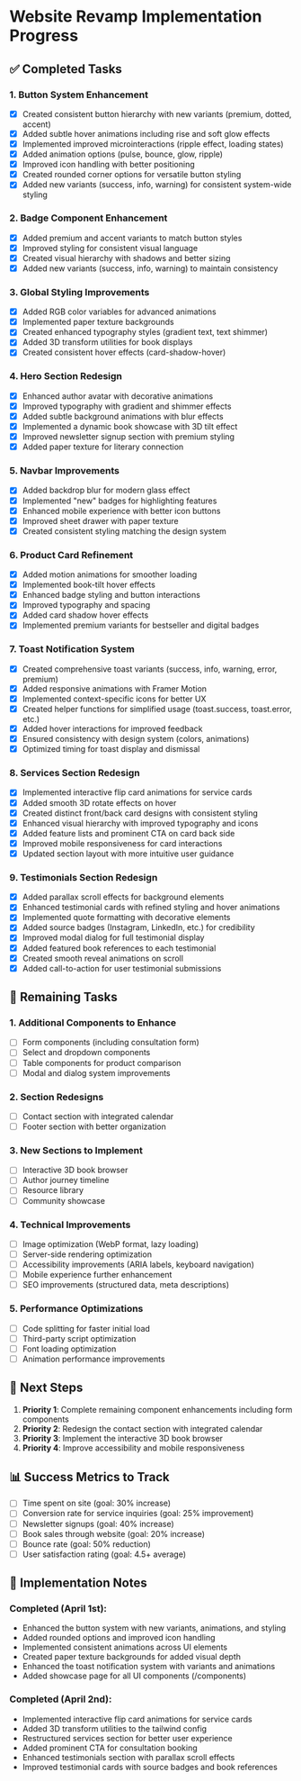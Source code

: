 # Website Revamp Implementation Progress

## ✅ Completed Tasks

### 1. Button System Enhancement
- [x] Created consistent button hierarchy with new variants (premium, dotted, accent)
- [x] Added subtle hover animations including rise and soft glow effects
- [x] Implemented improved microinteractions (ripple effect, loading states)
- [x] Added animation options (pulse, bounce, glow, ripple)
- [x] Improved icon handling with better positioning
- [x] Created rounded corner options for versatile button styling
- [x] Added new variants (success, info, warning) for consistent system-wide styling

### 2. Badge Component Enhancement
- [x] Added premium and accent variants to match button styles
- [x] Improved styling for consistent visual language
- [x] Created visual hierarchy with shadows and better sizing
- [x] Added new variants (success, info, warning) to maintain consistency

### 3. Global Styling Improvements
- [x] Added RGB color variables for advanced animations
- [x] Implemented paper texture backgrounds
- [x] Created enhanced typography styles (gradient text, text shimmer)
- [x] Added 3D transform utilities for book displays
- [x] Created consistent hover effects (card-shadow-hover)

### 4. Hero Section Redesign
- [x] Enhanced author avatar with decorative animations
- [x] Improved typography with gradient and shimmer effects
- [x] Added subtle background animations with blur effects
- [x] Implemented a dynamic book showcase with 3D tilt effect
- [x] Improved newsletter signup section with premium styling
- [x] Added paper texture for literary connection

### 5. Navbar Improvements
- [x] Added backdrop blur for modern glass effect
- [x] Implemented "new" badges for highlighting features
- [x] Enhanced mobile experience with better icon buttons
- [x] Improved sheet drawer with paper texture
- [x] Created consistent styling matching the design system

### 6. Product Card Refinement
- [x] Added motion animations for smoother loading
- [x] Implemented book-tilt hover effects
- [x] Enhanced badge styling and button interactions
- [x] Improved typography and spacing
- [x] Added card shadow hover effects
- [x] Implemented premium variants for bestseller and digital badges

### 7. Toast Notification System
- [x] Created comprehensive toast variants (success, info, warning, error, premium)
- [x] Added responsive animations with Framer Motion
- [x] Implemented context-specific icons for better UX
- [x] Created helper functions for simplified usage (toast.success, toast.error, etc.)
- [x] Added hover interactions for improved feedback
- [x] Ensured consistency with design system (colors, animations)
- [x] Optimized timing for toast display and dismissal

### 8. Services Section Redesign
- [x] Implemented interactive flip card animations for service cards
- [x] Added smooth 3D rotate effects on hover
- [x] Created distinct front/back card designs with consistent styling
- [x] Enhanced visual hierarchy with improved typography and icons
- [x] Added feature lists and prominent CTA on card back side
- [x] Improved mobile responsiveness for card interactions
- [x] Updated section layout with more intuitive user guidance

### 9. Testimonials Section Redesign
- [x] Added parallax scroll effects for background elements
- [x] Enhanced testimonial cards with refined styling and hover animations
- [x] Implemented quote formatting with decorative elements
- [x] Added source badges (Instagram, LinkedIn, etc.) for credibility
- [x] Improved modal dialog for full testimonial display
- [x] Added featured book references to each testimonial
- [x] Created smooth reveal animations on scroll
- [x] Added call-to-action for user testimonial submissions

## 🚧 Remaining Tasks

### 1. Additional Components to Enhance
- [ ] Form components (including consultation form)
- [ ] Select and dropdown components
- [ ] Table components for product comparison
- [ ] Modal and dialog system improvements

### 2. Section Redesigns
- [ ] Contact section with integrated calendar
- [ ] Footer section with better organization

### 3. New Sections to Implement
- [ ] Interactive 3D book browser
- [ ] Author journey timeline
- [ ] Resource library
- [ ] Community showcase

### 4. Technical Improvements
- [ ] Image optimization (WebP format, lazy loading)
- [ ] Server-side rendering optimization
- [ ] Accessibility improvements (ARIA labels, keyboard navigation)
- [ ] Mobile experience further enhancement
- [ ] SEO improvements (structured data, meta descriptions)

### 5. Performance Optimizations
- [ ] Code splitting for faster initial load
- [ ] Third-party script optimization
- [ ] Font loading optimization
- [ ] Animation performance improvements

## 📅 Next Steps

1. **Priority 1**: Complete remaining component enhancements including form components
2. **Priority 2**: Redesign the contact section with integrated calendar
3. **Priority 3**: Implement the interactive 3D book browser
4. **Priority 4**: Improve accessibility and mobile responsiveness

## 📊 Success Metrics to Track

- [ ] Time spent on site (goal: 30% increase)
- [ ] Conversion rate for service inquiries (goal: 25% improvement)
- [ ] Newsletter signups (goal: 40% increase)
- [ ] Book sales through website (goal: 20% increase)
- [ ] Bounce rate (goal: 50% reduction)
- [ ] User satisfaction rating (goal: 4.5+ average)

## 📝 Implementation Notes

### Completed (April 1st):
- Enhanced the button system with new variants, animations, and styling
- Added rounded options and improved icon handling 
- Implemented consistent animations across UI elements
- Created paper texture backgrounds for added visual depth
- Enhanced the toast notification system with variants and animations
- Added showcase page for all UI components (/components)

### Completed (April 2nd):
- Implemented interactive flip card animations for service cards
- Added 3D transform utilities to the tailwind config
- Restructured services section for better user experience
- Added prominent CTA for consultation booking
- Enhanced testimonials section with parallax scroll effects
- Improved testimonial cards with source badges and book references 